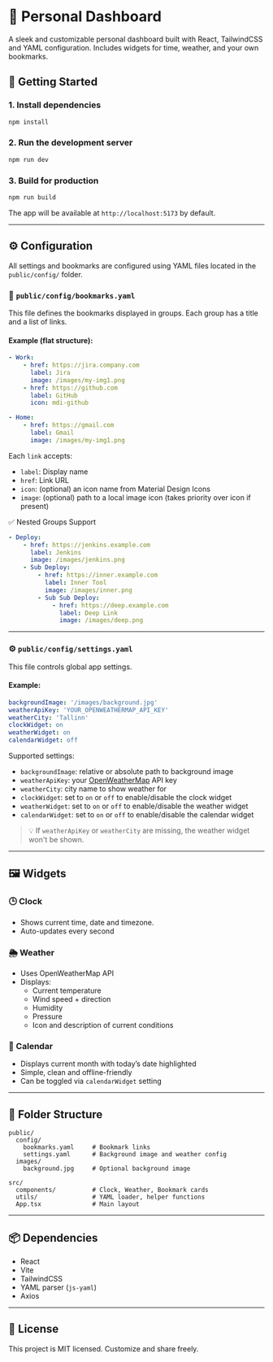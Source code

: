 # 🧭 Personal Dashboard

A sleek and customizable personal dashboard built with React, TailwindCSS and YAML configuration. Includes widgets for time, weather, and your own bookmarks.

## 🚀 Getting Started

### 1. Install dependencies

```bash
npm install
```

### 2. Run the development server

```bash
npm run dev
```

### 3. Build for production

```bash
npm run build
```

The app will be available at `http://localhost:5173` by default.

---

## ⚙️ Configuration

All settings and bookmarks are configured using YAML files located in the `public/config/` folder.

### 📁 `public/config/bookmarks.yaml`

This file defines the bookmarks displayed in groups. Each group has a title and a list of links.

#### Example (flat structure):

```yaml
- Work:
    - href: https://jira.company.com
      label: Jira
      image: /images/my-img1.png
    - href: https://github.com
      label: GitHub
      icon: mdi-github

- Home:
    - href: https://gmail.com
      label: Gmail
      image: /images/my-img1.png
```

Each `link` accepts:

- `label`: Display name
- `href`: Link URL
- `icon`: (optional) an icon name from Material Design Icons
- `image`: (optional) path to a local image icon (takes priority over icon if present)

✅ Nested Groups Support

```yaml
- Deploy:
    - href: https://jenkins.example.com
      label: Jenkins
      image: /images/jenkins.png
    - Sub Deploy:
        - href: https://inner.example.com
          label: Inner Tool
          image: /images/inner.png
        - Sub Sub Deploy:
            - href: https://deep.example.com
              label: Deep Link
              image: /images/deep.png
```

---

### ⚙️ `public/config/settings.yaml`

This file controls global app settings.

#### Example:

```yaml
backgroundImage: '/images/background.jpg'
weatherApiKey: 'YOUR_OPENWEATHERMAP_API_KEY'
weatherCity: 'Tallinn'
clockWidget: on
weatherWidget: on
calendarWidget: off
```

Supported settings:

- `backgroundImage`: relative or absolute path to background image
- `weatherApiKey`: your [OpenWeatherMap](https://openweathermap.org/api) API key
- `weatherCity`: city name to show weather for
- `clockWidget`: set to `on` or `off` to enable/disable the clock widget
- `weatherWidget`: set to `on` or `off` to enable/disable the weather widget
- `calendarWidget`: set to `on` or `off` to enable/disable the calendar widget

> 💡 If `weatherApiKey` or `weatherCity` are missing, the weather widget won't be shown.

---

## 🖼️ Widgets

### 🕒 Clock

- Shows current time, date and timezone.
- Auto-updates every second

### 🌦️ Weather

- Uses OpenWeatherMap API
- Displays:
  - Current temperature
  - Wind speed + direction
  - Humidity
  - Pressure
  - Icon and description of current conditions

### 📅 Calendar

- Displays current month with today’s date highlighted
- Simple, clean and offline-friendly
- Can be toggled via `calendarWidget` setting

---

## 📂 Folder Structure

```
public/
  config/
    bookmarks.yaml     # Bookmark links
    settings.yaml      # Background image and weather config
  images/
    background.jpg     # Optional background image

src/
  components/          # Clock, Weather, Bookmark cards
  utils/               # YAML loader, helper functions
  App.tsx              # Main layout
```

---

## 📦 Dependencies

- React
- Vite
- TailwindCSS
- YAML parser (`js-yaml`)
- Axios

---

## 📝 License

This project is MIT licensed. Customize and share freely.
